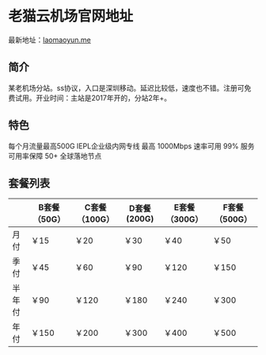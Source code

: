# 老猫云机场官网地址

最新地址：[laomaoyun.me](https://lm.laomaoyun.me/#/register?code=DmTK5EcY)

## 简介

某老机场分站。ss协议，入口是深圳移动。延迟比较低，速度也不错。注册可免费试用。开业时间：主站是2017年开的，分站2年+。

## 特色

每个月流量最高500G
IEPL企业级内网专线
最高 1000Mbps 速率可用
99% 服务可用率保障
50+ 全球落地节点

## 套餐列表

||B套餐（50G）|C套餐（100G）|D套餐 (200G)|E套餐（300G）|F套餐（500G）|
|----|----|----|----|----|----|
|月付|￥15|￥20|￥30|￥40|￥50|
|季付|￥45|￥60|￥90|￥120|￥150|
|半年付|￥90|￥120|￥180|￥240|￥300|
|年付|￥150|￥200|￥300|￥400|￥500|
